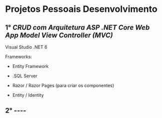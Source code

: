 # Projetos Pessoais Desenvolvimento #

## 1° *CRUD com Arquitetura ASP .NET Core Web App Model View Controller (MVC)* ##

Visual Studio .NET 6

Frameworks:
- Entity Framework
- .SQL Server

- Razor / Razor Pages (para criar os componentes)

- Entity / Identity



## 2° *----* ##
